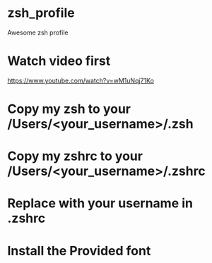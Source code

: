 # zsh_profile

Awesome zsh profile

# Watch video first
https://www.youtube.com/watch?v=wM1uNqj71Ko


# Copy my zsh to your /Users/<your_username>/.zsh

# Copy my zshrc to your /Users/<your_username>/.zshrc

# Replace with your username in .zshrc

# Install the Provided font

